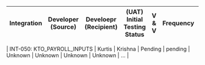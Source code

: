 | Integration | Developer (Source) | Develoepr (Recipient)| (UAT) Initial Testing Status | V & V  | Frequency | Method | Starts | Ends | Comments |
|-------------|--------------------|----------------------|------------------------------|--------|-----------|--------|--------|------|----------|

| INT-050: KTO_PAYROLL_INPUTS | Kurtis | Krishna | Pending | pending | Unknown | Unknown | Unknown | Unknown | ... |
